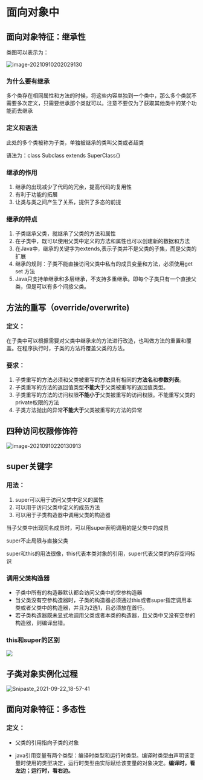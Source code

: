 # 面向对象中

## 面向对象特征：继承性

类图可以表示为：

![image-20210910202029130](C:\Users\73616\AppData\Roaming\Typora\typora-user-images\image-20210910202029130.png)

### 为什么要有继承

多个类存在相同属性和方法的时候，将这些内容单独到一个类中，那么多个类就不需要多次定义，只需要继承那个类就可以。注意不要仅为了获取其他类中的某个功能而去继承

### 定义和语法

 此处的多个类被称为子类，单独被继承的类叫父类或者超类

语法为：class Subclass extends SuperClass{}

### 继承的作用

1. 继承的出现减少了代码的冗余，提高代码的复用性
2. 有利于功能的拓展
3. 让类与类之间产生了关系，提供了多态的前提

### 继承的特点

1. 子类继承父类，就继承了父类的方法和属性
2. 在子类中，既可以使用父类中定义的方法和属性也可以创建新的数据和方法
3. 在Java中，继承的关键字为extends,表示子类并不是父类的子集，而是父类的扩展
4. 继承的规则：子类不能直接访问父类中私有的成员变量和方法，必须使用get set 方法
5. Java只支持单继承和多层继承，不支持多重继承。即每个子类只有一个直接父类，但是可以有多个间接父类。

## 方法的重写（override/overwrite)

### 定义：

在子类中可以根据需要对父类中继承来的方法进行改造，也叫做方法的重置和覆盖。在程序执行时，子类的方法将覆盖父类的方法。

### 要求：

1. 子类重写的方法必须和父类被重写的方法具有相同的**方法名**和**参数列表**。
2. 子类重写的方法的返回值类型**不能大于**父类被重写的返回值类型。
3. 子类重写的方法的访问权限**不能小于**父类被重写的访问权限。不能重写父类的private权限的方法
4. 子类方法抛出的异常**不能大于**父类被重写的方法的异常

## 四种访问权限修饰符

![image-20210910220130913](C:\Users\73616\AppData\Roaming\Typora\typora-user-images\image-20210910220130913.png)



## super关键字

### 用法：

1. super可以用于访问父类中定义的属性
2. 可以用于访问父类中定义的成员方法
3. 可以用于子类构造器中调用父类的构造器

当子父类中出现同名成员时，可以用super表明调用的是父类中的成员

super不止局限与直接父类

super和this的用法很像，this代表本类对象的引用，super代表父类的内存空间标识

### 调用父类构造器

- 子类中所有的构造器默认都会访问父类中的空参构造器
- 当父类没有空参构造器时，子类的构造器必须通过this或者super指定调用本类或者父类中的构造器，并且为2选1，且必须放在首行。
- 若子类构造器既未显式地调用父类或者本类的构造器，且父类中又没有空参的构造器，则编译出错。

### this和super的区别

![](\images\Snipaste_2021-09-22_18-55-09.png)

## 子类对象实例化过程

![Snipaste_2021-09-22_18-57-41](\images\Snipaste_2021-09-22_18-57-41.png)

## 面向对象特征：多态性

### 定义：

- 父类的引用指向子类的对象

- java引用变量有两个类型：编译时类型和运行时类型。编译时类型由声明该变量时使用的类型决定，运行时类型由实际赋给该变量的对象决定。**编译时，看左边；运行时，看右边。**